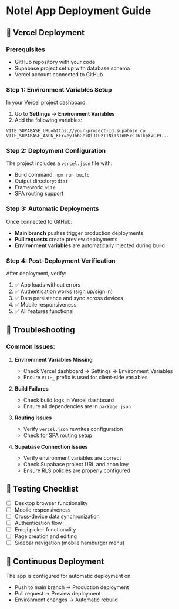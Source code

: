 # Notel App Deployment Guide

## 🚀 Vercel Deployment

### Prerequisites
- GitHub repository with your code
- Supabase project set up with database schema
- Vercel account connected to GitHub

### Step 1: Environment Variables Setup

In your Vercel project dashboard:

1. Go to **Settings** → **Environment Variables**
2. Add the following variables:

```
VITE_SUPABASE_URL=https://your-project-id.supabase.co
VITE_SUPABASE_ANON_KEY=eyJhbGciOiJIUzI1NiIsInR5cCI6IkpXVCJ9...
```

### Step 2: Deployment Configuration

The project includes a `vercel.json` file with:
- Build command: `npm run build`
- Output directory: `dist`
- Framework: `vite`
- SPA routing support

### Step 3: Automatic Deployments

Once connected to GitHub:
- **Main branch** pushes trigger production deployments
- **Pull requests** create preview deployments
- **Environment variables** are automatically injected during build

### Step 4: Post-Deployment Verification

After deployment, verify:
1. ✅ App loads without errors
2. ✅ Authentication works (sign up/sign in)
3. ✅ Data persistence and sync across devices
4. ✅ Mobile responsiveness
5. ✅ All features functional

## 🔧 Troubleshooting

### Common Issues:

1. **Environment Variables Missing**
   - Check Vercel dashboard → Settings → Environment Variables
   - Ensure `VITE_` prefix is used for client-side variables

2. **Build Failures**
   - Check build logs in Vercel dashboard
   - Ensure all dependencies are in `package.json`

3. **Routing Issues**
   - Verify `vercel.json` rewrites configuration
   - Check for SPA routing setup

4. **Supabase Connection Issues**
   - Verify environment variables are correct
   - Check Supabase project URL and anon key
   - Ensure RLS policies are properly configured

## 📱 Testing Checklist

- [ ] Desktop browser functionality
- [ ] Mobile responsiveness
- [ ] Cross-device data synchronization
- [ ] Authentication flow
- [ ] Emoji picker functionality
- [ ] Page creation and editing
- [ ] Sidebar navigation (mobile hamburger menu)

## 🔄 Continuous Deployment

The app is configured for automatic deployment on:
- Push to main branch → Production deployment
- Pull request → Preview deployment
- Environment changes → Automatic rebuild
